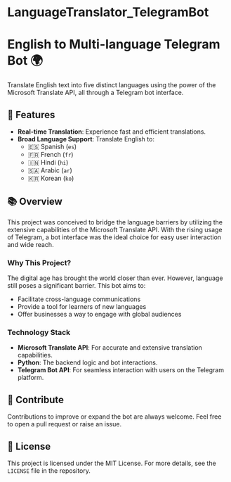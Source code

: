 # LanguageTranslator_TelegramBot

# English to Multi-language Telegram Bot 🌍

Translate English text into five distinct languages using the power of the Microsoft Translate API, all through a Telegram bot interface.

## 🌟 Features

- **Real-time Translation**: Experience fast and efficient translations.
- **Broad Language Support**: Translate English to:
  - 🇪🇸 Spanish (`es`)
  - 🇫🇷 French (`fr`)
  - 🇮🇳 Hindi (`hi`)
  - 🇸🇦 Arabic (`ar`)
  - 🇰🇷 Korean (`ko`)

## 📚 Overview

This project was conceived to bridge the language barriers by utilizing the extensive capabilities of the Microsoft Translate API. With the rising usage of Telegram, a bot interface was the ideal choice for easy user interaction and wide reach.

### Why This Project?

The digital age has brought the world closer than ever. However, language still poses a significant barrier. This bot aims to:

- Facilitate cross-language communications
- Provide a tool for learners of new languages
- Offer businesses a way to engage with global audiences

### Technology Stack

- **Microsoft Translate API**: For accurate and extensive translation capabilities.
- **Python**: The backend logic and bot interactions.
- **Telegram Bot API**: For seamless interaction with users on the Telegram platform.

## 🤝 Contribute

Contributions to improve or expand the bot are always welcome. Feel free to open a pull request or raise an issue.

## 📜 License

This project is licensed under the MIT License. For more details, see the `LICENSE` file in the repository.

